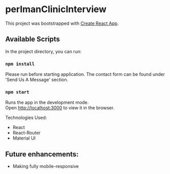 # perlmanClinicInterview

This project was bootstrapped with [Create React App](https://github.com/facebook/create-react-app).

## Available Scripts

In the project directory, you can run:
### `npm install`

Please run before starting application. The contact form can be found under 'Send Us A Message' section.

### `npm start`

Runs the app in the development mode.<br />
Open [http://localhost:3000](http://localhost:3000) to view it in the browser.

Technologies Used: 
- React
- React-Router
- Material UI

## Future enhancements:
- Making fully mobile-responsive
